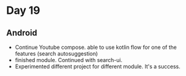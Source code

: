 # Day 19

## Android
- Continue Youtube compose. able to use kotlin flow for one of the features (search autosuggestion)
- finished module. Continued with search-ui.
- Experimented different project for different module. It's a success.